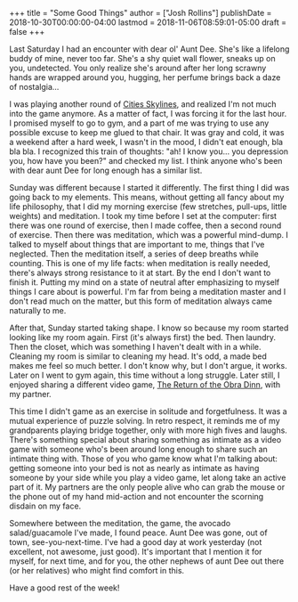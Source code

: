 +++
title = "Some Good Things"
author = ["Josh Rollins"]
publishDate = 2018-10-30T00:00:00-04:00
lastmod = 2018-11-06T08:59:01-05:00
draft = false
+++

Last Saturday I had an encounter with dear ol' Aunt Dee. She's like a lifelong buddy of mine, never too far. She's a shy quiet wall flower, sneaks up on you, undetected. You only realize she's around after her long scrawny hands are wrapped around you, hugging, her perfume brings back a daze of nostalgia...

<!--more-->

I was playing another round of [Cities Skylines](https://en.wikipedia.org/wiki/Cities:%5FSkylines), and realized I'm not much into the game anymore. As a matter of fact, I was forcing it for the last hour. I promised myself to go to gym, and a part of me was trying to use any possible excuse to keep me glued to that chair. It was gray and cold, it was a weekend after a hard week, I wasn't in the mood, I didn't eat enough, bla bla bla. I recognized this train of thoughts: "ah! I know you... you depression you, how have you been?" and checked my list. I think anyone who's been with dear aunt Dee for long enough has a similar list.

Sunday was different because I started it differently. The first thing I did was going back to my elements. This means, without getting all fancy about my life philosophy, that I did my morning exercise (few stretches, pull-ups, little weights) and meditation. I took my time before I set at the computer: first there was one round of exercise, then I made coffee, then a second round of exercise. Then there was meditation, which was a powerful mind-dump. I talked to myself about things that are important to me, things that I've neglected. Then the meditation itself, a series of deep breaths while counting. This is one of my life facts: when meditation is really needed, there's always strong resistance to it at start. By the end I don't want to finish it. Putting my mind on a state of neutral after emphasizing to myself things I care about is powerful. I'm far from being a meditation master and I don't read much on the matter, but this form of meditation always came naturally to me.

After that, Sunday started taking shape. I know so because my room started looking like my room again. First (it's always first) the bed. Then laundry. Then the closet, which was something I haven't dealt with in a while. Cleaning my room is similar to cleaning my head. It's odd, a made bed makes me feel so much better. I don't know why, but I don't argue, it works. Later on I went to gym again, this time without a long struggle. Later still, I enjoyed sharing a different video game, [The Return of the Obra Dinn](https://en.wikipedia.org/wiki/Return%5Fof%5Fthe%5FObra%5FDinn), with my partner.

This time I didn't game as an exercise in solitude and forgetfulness. It was a mutual experience of puzzle solving. In retro respect, it reminds me of my grandparents playing bridge together, only with more high fives and laughs. There's something special about sharing something as intimate as a video game with someone who's been around long enough to share such an intimate thing with. Those of you who game know what I'm talking about: getting someone into your bed is not as nearly as intimate as having someone by your side while you play a video game, let along take an active part of it. My partners are the only people alive who can grab the mouse or the phone out of my hand mid-action and not encounter the scorning disdain on my face.

Somewhere between the meditation, the game, the avocado salad/guacamole I've made, I found peace. Aunt Dee was gone, out of town, see-you-next-time. I've had a good day at work yesterday (not excellent, not awesome, just good). It's important that I mention it for myself, for next time, and for you, the other nephews of aunt Dee out there (or her relatives) who might find comfort in this.

Have a good rest of the week!